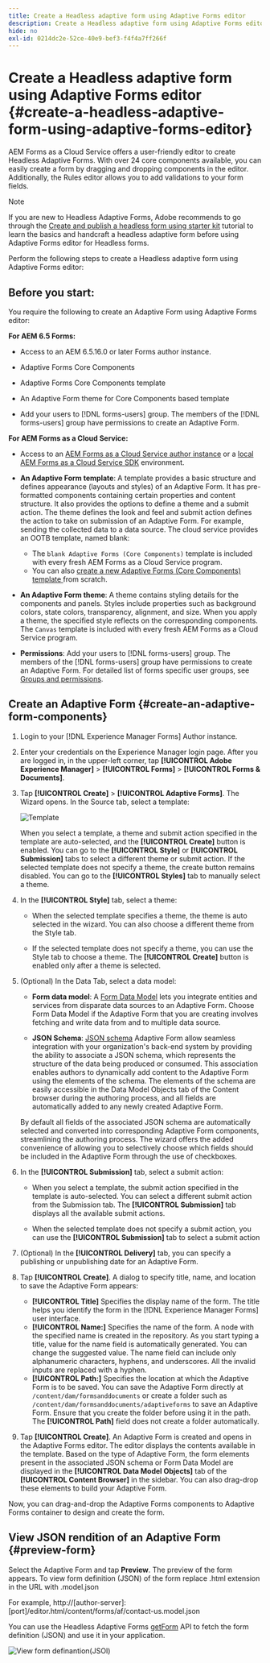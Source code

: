 ```yaml
---
title: Create a Headless adaptive form using Adaptive Forms editor
description: Create a Headless adaptive form using Adaptive Forms editor
hide: no
exl-id: 0214dc2e-52ce-40e9-bef3-f4f4a7ff266f
---
```

# Create a Headless adaptive form using Adaptive Forms editor {#create-a-headless-adaptive-form-using-adaptive-forms-editor}

AEM Forms as a Cloud Service offers a user-friendly editor to create Headless Adaptive Forms. With over 24 core components available, you can easily create a form by dragging and dropping components in the editor. Additionally, the Rules editor allows you to add validations to your form fields. 

>[!NOTE]
>
> 
>If you are new to Headless Adaptive Forms, Adobe recommends to go through the [Create and publish a headless form using starter kit](create-and-publish-a-headless-form.md) tutorial to learn the basics and handcraft a headless adaptive form before using Adaptive Forms editor for Headless forms. 

Perform the following steps to create a Headless adaptive form using Adaptive Forms editor: 

## Before you start: 

You require the following to create an Adaptive Form using Adaptive Forms editor:

**For AEM 6.5 Forms:**

*   Access to an AEM 6.5.16.0 or later Forms author instance. 

*   Adaptive Forms Core Components

*   Adaptive Forms Core Components template 

*   An Adaptive Form theme for Core Components based template 

*   Add your users to [!DNL forms-users] group. The members of the [!DNL forms-users] group have permissions to create an Adaptive Form. 


**For AEM Forms as a Cloud Service:**

* Access to an [AEM Forms as a Cloud Service author instance](https://experienceleague.adobe.com/docs/experience-manager-cloud-service/content/forms/setup-configure-migrate/setup-forms-cloud-service.html?lang=en) or a [local AEM Forms as a Cloud Service SDK](https://experienceleague.adobe.com/docs/experience-manager-cloud-service/content/forms/setup-configure-migrate/setup-local-development-environment.html?lang=en) environment. 

*   **An Adaptive Form template**: A template provides a basic structure and defines appearance (layouts and styles) of an Adaptive Form. It has pre-formatted components containing certain properties and content structure. It also provides the options to define a theme and a submit action. The theme defines the look and feel and submit action defines the action to take on submission of an Adaptive Form. For example, sending the collected data to a data source. The cloud service provides an OOTB template, named blank:

    * The `blank Adaptive Forms (Core Components)` template is included with every fresh AEM Forms as a Cloud Service program.
    * You can also [create a new Adaptive Forms (Core Components) template ](https://experienceleague.adobe.com/docs/experience-manager-cloud-service/content/forms/adaptive-forms-authoring/authoring-adaptive-forms-foundation-components/create-an-adaptive-form-on-forms-cs/template-editor.html) from scratch.

*   **An Adaptive Form theme**: A theme contains styling details for the components and panels. Styles include properties such as background colors, state colors, transparency, alignment, and size. When you apply a theme, the specified style reflects on the corresponding components.  The `Canvas` template is included with every fresh AEM Forms as a Cloud Service program.

*   **Permissions**: Add your users to [!DNL forms-users] group. The members of the [!DNL forms-users] group have permissions to create an Adaptive Form. For detailed list of forms specific user groups, see [Groups and permissions](https://experienceleague.adobe.com/docs/experience-manager-cloud-service/content/forms/setup-configure-migrate/forms-groups-privileges-tasks.html).


## Create an Adaptive Form  {#create-an-adaptive-form-components}

1.  Login to your [!DNL Experience Manager Forms] Author instance. 

1.  Enter your credentials on the Experience Manager login page. After you are logged in, in the upper-left corner, tap **[!UICONTROL Adobe Experience Manager]** &gt; **[!UICONTROL Forms]** &gt; **[!UICONTROL Forms & Documents]**.

1.  Tap **[!UICONTROL Create]**  &gt; **[!UICONTROL Adaptive Forms]**. The Wizard opens. In the Source tab, select a template:

    ![Template](/help/assets/core-components-template.png)

    When you select a template, a theme and submit action specified in the template are auto-selected, and the **[!UICONTROL Create]** button is enabled. You can go to the **[!UICONTROL Style]** or **[!UICONTROL Submission]** tabs to select a different theme or submit action. If the selected template does not specify a theme, the create button remains disabled. You can go to the **[!UICONTROL Styles]** tab to manually select a theme.

1.  In the **[!UICONTROL Style]** tab, select a theme:

    *   When the selected template specifies a theme, the theme is auto selected in the wizard. You can also choose a different theme from the Style tab.
    
    *   If the selected template does not specify a theme, you can use the Style tab to choose a theme. The **[!UICONTROL Create]** button is enabled only after a theme is selected. 

1.  (Optional) In the Data Tab, select a data model:

    *   **Form data model**: A [Form Data Model](https://experienceleague.adobe.com/docs/experience-manager-cloud-service/content/forms/integrate/use-form-data-model/data-integration.html) lets you integrate entities and services from disparate data sources to an Adaptive Form. Choose Form Data Model if the Adaptive Form that you are creating involves fetching and write data from and to multiple data source.
    
    *   **JSON Schema**: [JSON schema](https://experienceleague.adobe.com/docs/experience-manager-cloud-service/content/forms/adaptive-forms-authoring/authoring-adaptive-forms-foundation-components/create-an-adaptive-form-on-forms-cs/adaptive-form-json-schema-form-model.html?lang=en) Adaptive Form allow seamless integration with your organization's back-end system by providing the ability to associate a JSON schema, which represents the structure of the data being produced or consumed. This association enables authors to dynamically add content to the Adaptive Form using the elements of the schema. The elements of the schema are easily accessible in the Data Model Objects tab of the Content browser during the authoring process, and all fields are automatically added to any newly created Adaptive Form.

    By default all fields of the associated JSON schema are automatically selected and converted into corresponding Adaptive Form components, streamlining the authoring process. The wizard offers the added convenience of allowing you to selectively choose which fields should be included in the Adaptive Form through the use of checkboxes. 

1.  In the **[!UICONTROL Submission]** tab, select a submit action:

    *   When you select a template, the submit action specified in the template is auto-selected. You can select a different submit action from the Submission tab. The **[!UICONTROL  Submission]** tab displays all the available submit actions. 
    
    *   When the selected template does not specify a submit action, you can use the **[!UICONTROL Submission]** tab to select a submit action

1.  (Optional) In the **[!UICONTROL Delivery]** tab, you can specify a publishing or unpublishing date for an Adaptive Form. 
   
1.  Tap **[!UICONTROL Create]**. A dialog to specify title, name, and location to save the Adaptive Form appears:

    * **[!UICONTROL Title]** Specifies the display name of the form. The title helps you identify the form in the [!DNL Experience Manager Forms] user interface.
    * **[!UICONTROL Name:]** Specifies the name of the form. A node with the specified name is created in the repository. As you start typing a title, value for the name field is automatically generated. You can change the suggested value. The name field can include only alphanumeric characters, hyphens, and underscores. All the invalid inputs are replaced with a hyphen.
    * **[!UICONTROL Path:]** Specifies the location at which the Adaptive Form is to be saved. You can save the Adaptive Form directly at `/content/dam/formsanddocuments` or create a folder such as `/content/dam/formsanddocuments/adaptiveforms` to save an Adaptive Form. Ensure that you create the folder before using it in the path. The **[!UICONTROL Path]** field does not create a folder automatically. 

1.  Tap **[!UICONTROL Create]**. An Adaptive Form is created and opens in the Adaptive Forms editor. The editor displays the contents available in the template.  Based on the type of Adaptive Form, the form elements present in the associated <!--XFA form template, XML schema or --> JSON schema or Form Data Model are displayed in the **[!UICONTROL Data Model Objects]** tab of the **[!UICONTROL Content Browser]** in the sidebar. You can also drag-drop these elements to build your Adaptive Form.

Now, you can drag-and-drop the Adaptive Forms components to Adaptive Forms container to design and create the form. 


## View JSON rendition of an Adaptive Form {#preview-form}

Select the Adaptive Form and tap **Preview**. The preview of the form appears. To view form definition (JSON) of the form replace .html extension in the URL with .model.json

For example, http://[author-server]:[port]/editor.html/content/forms/af/contact-us.model.json

You can use the Headless Adaptive Forms [getForm](https://opensource.adobe.com/aem-forms-af-runtime/api/#tag/Get-Form-Definition) API to fetch the form definition (JSON) and use it in your application.  

![View form definantion(JSOI)](assets/json-definantion.png)

